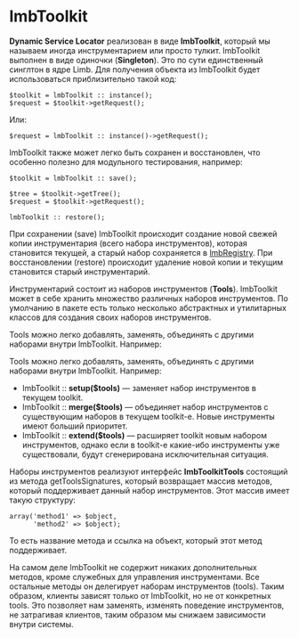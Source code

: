 # lmbToolkit
**Dynamic Service Locator** реализован в виде **lmbToolkit**, который мы называем иногда инструментарием или просто тулкит. lmbToolkit выполнен в виде одиночки (**Singleton**). Это по сути единственный синглтон в ядре Limb. Для получения объекта из lmbToolkit будет использоваться приблизительно такой код:

    $toolkit = lmbToolkit :: instance();
    $request = $toolkit->getRequest();

Или:

    $request = lmbToolkit :: instance()->getRequest();

lmbToolkit также может легко быть сохранен и восстановлен, что особенно полезно для модульного тестирования, например:

    $toolkit = lmbToolkit :: save();
 
    $tree = $toolkit->getTree();
    $request = $toolkit->getRequest();
 
    lmbToolkit :: restore();

При сохранении (save) lmbToolkit происходит создание новой свежей копии инструментария (всего набора инструментов), которая становится текущей, а старый набор сохраняется в [lmbRegistry](./lmb_registry.md). При восстановлении (restore) происходит удаление новой копии и текущим становится старый инструментарий.

Инструментарий состоит из наборов инструментов (**Tools**). lmbToolkit может в себе хранить множество различных наборов инструментов. По умолчанию в пакете есть только несколько абстрактных и утилитарных классов для создания своих наборов инструментов.

Tools можно легко добавлять, заменять, объединять с другими наборами внутри lmbToolkit. Например:

Tools можно легко добавлять, заменять, объединять с другими наборами внутри lmbToolkit. Например:

* lmbToolkit :: **setup($tools)** — заменяет набор инструментов в текущем toolkit.
* lmbToolkit :: **merge($tools)** — объединяет набор инструментов с существующим наборов в текущем toolkit-е. Новые инструменты имеют больший приоритет.
* lmbToolkit :: **extend($tools)** — расширяет toolkit новым набором инструментов, однако если в toolkit-е какие-ибо инструменты уже существовали, будут сгенерирована исключительная ситуация.

Наборы инструментов реализуют интерфейс **lmbToolkitTools** состоящий из метода getToolsSignatures, который возвращает массив методов, который поддерживает данный набор инструментов. Этот массив имеет такую структуру:

    array('method1' => $object,
          'method2' => $object);
          
То есть название метода и ссылка на объект, который этот метод поддерживает.

На самом деле lmbToolkit не содержит никаких дополнительных методов, кроме служебных для управления инструментами. Все остальные методы он делегирует наборам инструментов (tools). Таким образом, клиенты зависят только от lmbToolkit, но не от конкретных tools. Это позволяет нам заменять, изменять поведение инструментов, не затрагивая клиентов, таким образом мы снижаем зависимости внутри системы.
